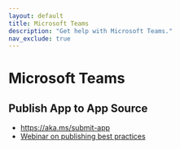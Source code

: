 ```yaml
---
layout: default
title: Microsoft Teams
description: "Get help with Microsoft Teams."
nav_exclude: true
---
```


# Microsoft Teams

## Publish App to App Source

- https://aka.ms/submit-app
- [Webinar on publishing best practices](https://cloudpartners.transform.microsoft.com/download?assetname=assets%2FM365v318PAL.mp4)
